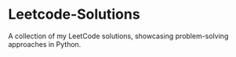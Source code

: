 # Leetcode-Solutions
A collection of my LeetCode solutions, showcasing problem-solving approaches in Python.
